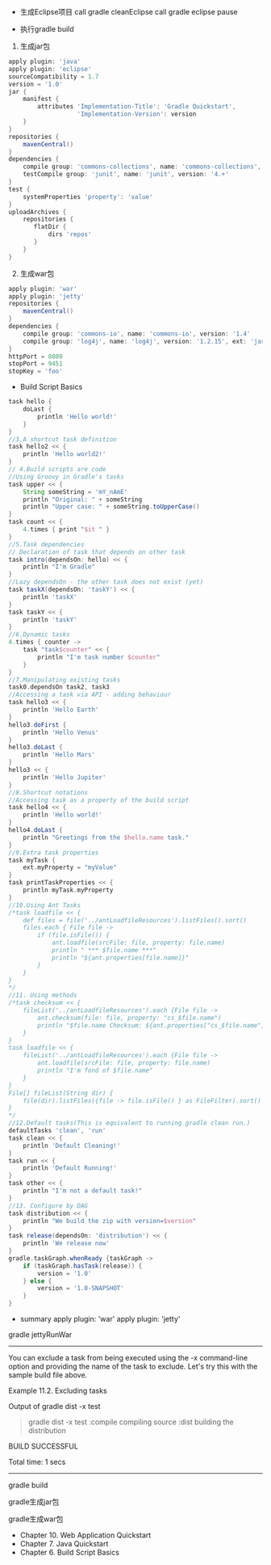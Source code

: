 + 生成Eclipse项目
call gradle cleanEclipse 
call gradle eclipse 
pause

+ 执行gradle build
1. 生成jar包
```groovy
apply plugin: 'java'
apply plugin: 'eclipse'
sourceCompatibility = 1.7
version = '1.0'
jar {
    manifest {
        attributes 'Implementation-Title': 'Gradle Quickstart',
                   'Implementation-Version': version
    }
}
repositories {
    mavenCentral()
}
dependencies {
    compile group: 'commons-collections', name: 'commons-collections', version: '3.2'
    testCompile group: 'junit', name: 'junit', version: '4.+'
}
test {
    systemProperties 'property': 'value'
}
uploadArchives {
    repositories {
       flatDir {
           dirs 'repos'
       }
    }
}
```
2. 生成war包
```groovy
apply plugin: 'war'
apply plugin: 'jetty'
repositories {
    mavenCentral()
}
dependencies {
    compile group: 'commons-io', name: 'commons-io', version: '1.4'
    compile group: 'log4j', name: 'log4j', version: '1.2.15', ext: 'jar'
}
httpPort = 8080
stopPort = 9451
stopKey = 'foo'
```

+ Build Script Basics
```groovy
task hello {
    doLast {
        println 'Hello world!'
    }
}
//3.A shortcut task definition
task hello2 << {
    println 'Hello world2!'
}
// 4.Build scripts are code
//Using Groovy in Gradle's tasks
task upper << {
    String someString = 'mY_nAmE'
    println "Original: " + someString 
    println "Upper case: " + someString.toUpperCase()
}
task count << {
    4.times { print "$it " }
}
//5.Task dependencies
// Declaration of task that depends on other task
task intro(dependsOn: hello) << {
    println "I'm Gradle"
}
//Lazy dependsOn - the other task does not exist (yet)
task taskX(dependsOn: 'taskY') << {
    println 'taskX'
}
task taskY << {
    println 'taskY'
}
//6.Dynamic tasks
4.times { counter ->
    task "task$counter" << {
        println "I'm task number $counter"
    }
}
//7.Manipulating existing tasks
task0.dependsOn task2, task3
//Accessing a task via API - adding behaviour
task hello3 << {
    println 'Hello Earth'
}
hello3.doFirst {
    println 'Hello Venus'
}
hello3.doLast {
    println 'Hello Mars'
}
hello3 << {
    println 'Hello Jupiter'
}
//8.Shortcut notations
//Accessing task as a property of the build script
task hello4 << {
    println 'Hello world!'
}
hello4.doLast {
    println "Greetings from the $hello.name task."
}
//9.Extra task properties
task myTask {
    ext.myProperty = "myValue"
}
task printTaskProperties << {
    println myTask.myProperty
}
//10.Using Ant Tasks
/*task loadfile << {
    def files = file('../antLoadfileResources').listFiles().sort()
    files.each { File file ->
        if (file.isFile()) {
            ant.loadfile(srcFile: file, property: file.name)
            println " *** $file.name ***"
            println "${ant.properties[file.name]}"
        }
    }
}
*/
//11. Using methods
/*task checksum << {
    fileList('../antLoadfileResources').each {File file ->
        ant.checksum(file: file, property: "cs_$file.name")
        println "$file.name Checksum: ${ant.properties["cs_$file.name"]}"
    }
}
task loadfile << {
    fileList('../antLoadfileResources').each {File file ->
        ant.loadfile(srcFile: file, property: file.name)
        println "I'm fond of $file.name"
    }
}
File[] fileList(String dir) {
    file(dir).listFiles({file -> file.isFile() } as FileFilter).sort()
}
*/
//12.Default tasks(This is equivalent to running gradle clean run.)
defaultTasks 'clean', 'run'
task clean << {
    println 'Default Cleaning!'
}
task run << {
    println 'Default Running!'
}
task other << {
    println "I'm not a default task!"
}
//13. Configure by DAG
task distribution << {
    println "We build the zip with version=$version"
}
task release(dependsOn: 'distribution') << {
    println 'We release now'
}
gradle.taskGraph.whenReady {taskGraph ->
    if (taskGraph.hasTask(release)) {
        version = '1.0'
    } else {
        version = '1.0-SNAPSHOT'
    }
}
```

+ summary
apply plugin: 'war'
apply plugin: 'jetty'

gradle jettyRunWar

----------------

You can exclude a task from being executed using the -x command-line option and providing the name of the task to exclude. Let's try this with the sample build file above.

Example 11.2. Excluding tasks

Output of gradle dist -x test
> gradle dist -x test
:compile
compiling source
:dist
building the distribution

BUILD SUCCESSFUL

Total time: 1 secs

-----------------

gradle build

gradle生成jar包

gradle生成war包

+ Chapter 10. Web Application Quickstart
+ Chapter 7. Java Quickstart
+ Chapter 6. Build Script Basics
